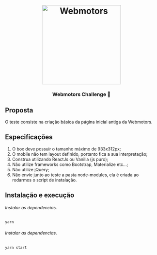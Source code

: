 
<h1 align="center">
    <img alt="Webmotors" src="https://www.webmotors.com.br/assets/img/webmotors.svg?t=6136" width="260px" />
</h1>

<h3 align="center">
  Webmotors Challenge 🚗
</h3>

## Proposta

O teste consiste na criação básica da página inicial antiga da Webmotors.

 ## Especificações

1. O box deve possuir o tamanho máximo de 933x312px;
2. O mobile não tem layout definido, portanto fica a sua interpretação;
3. Construa utilizando ReactJs ou Vanilla (js puro);
4. Não utilize frameworks como Bootstrap, Materialize etc...;
5. Não utilize jQuery;
6. Não envie junto ao teste a pasta node-modules, ela é criada ao rodarmos o script de
instalação.

## Instalação e execução

###### Instalar as dependencias. 
`` yarn ``

###### Instalar as dependencias. 
``yarn start``
